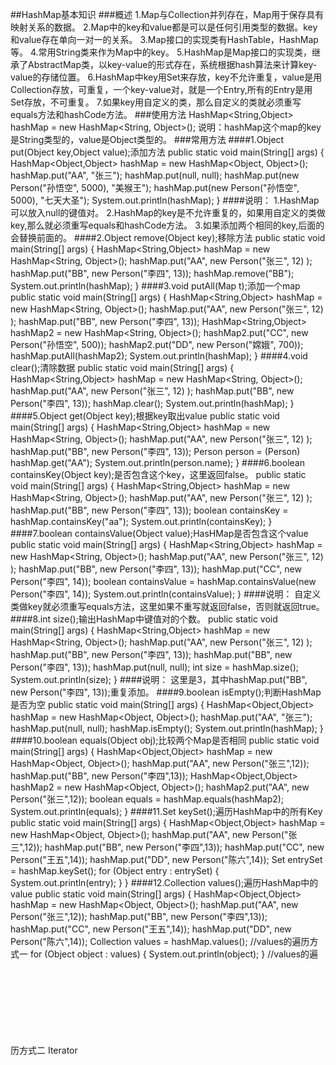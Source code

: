 ##HashMap基本知识
###概述
1.Map与Collection并列存在，Map用于保存具有映射关系的数据。
2.Map中的key和value都是可以是任何引用类型的数据。key和value存在单向一对一的关系。
3.Map接口的实现类有HashTable，HashMap等。
4.常用String类来作为Map中的key。
5.HashMap是Map接口的实现类，继承了AbstractMap类，以key-value的形式存在，系统根据hash算法来计算key-value的存储位置。
6.HashMap中key用Set来存放，key不允许重复，value是用Collection存放，可重复，一个key-value对，就是一个Entry,所有的Entry是用Set存放，不可重复。
7.如果key用自定义的类，那么自定义的类就必须重写equals方法和hashCode方法。
###使用方法
	HashMap<String,Object> hashMap = new HashMap<String, Object>();
说明：hashMap这个map的key是String类型的，value是Object类型的。
###常用方法
####1.Object put(Object key,Object value);添加方法
	public static void main(String[] args) {
		HashMap<Object,Object> hashMap = new HashMap<Object, Object>();
		hashMap.put("AA", "张三");
		hashMap.put(null, null);
		hashMap.put(new Person("孙悟空", 5000), "美猴王");
		hashMap.put(new Person("孙悟空", 5000), "七天大圣");
		System.out.println(hashMap);
	}
####说明：
1.HashMap可以放入null的键值对。
2.HashMap的key是不允许重复的，如果用自定义的类做key,那么就必须重写equals和hashCode方法。
3.如果添加两个相同的key,后面的会替换前面的。
####2.Object remove(Object key);移除方法
	public static void main(String[] args) {
		HashMap<String,Object> hashMap = new HashMap<String, Object>();
		hashMap.put("AA", new Person("张三", 12) );
		hashMap.put("BB", new Person("李四", 13));
		hashMap.remove("BB");
		System.out.println(hashMap);
	}
####3.void putAll(Map t);添加一个map
	public static void main(String[] args) {
		HashMap<String,Object> hashMap = new HashMap<String, Object>();
		hashMap.put("AA", new Person("张三", 12) );
		hashMap.put("BB", new Person("李四", 13));
		HashMap<String,Object> hashMap2 = new HashMap<String, Object>();
		hashMap2.put("CC", new Person("孙悟空", 500));
		hashMap2.put("DD", new Person("嫦娥", 700));
		hashMap.putAll(hashMap2);
		System.out.println(hashMap);
	}
####4.void clear();清除数据
	public static void main(String[] args) {
		HashMap<String,Object> hashMap = new HashMap<String, Object>();
		hashMap.put("AA", new Person("张三", 12) );
		hashMap.put("BB", new Person("李四", 13));
		hashMap.clear();
		System.out.println(hashMap);
	}
####5.Object get(Object key);根据key取出value
	public static void main(String[] args) {
		HashMap<String,Object> hashMap = new HashMap<String, Object>();
		hashMap.put("AA", new Person("张三", 12) );
		hashMap.put("BB", new Person("李四", 13));
		Person person = (Person) hashMap.get("AA");
		System.out.println(person.name);
	}
####6.boolean containsKey(Object key);是否包含这个key，这里返回false。
	public static void main(String[] args) {
		HashMap<String,Object> hashMap = new HashMap<String, Object>();
		hashMap.put("AA", new Person("张三", 12) );
		hashMap.put("BB", new Person("李四", 13));
		boolean containsKey = hashMap.containsKey("aa");
		System.out.println(containsKey);
	}
####7.boolean containsValue(Object value);HasHMap是否包含这个value
	public static void main(String[] args) {
		HashMap<String,Object> hashMap = new HashMap<String, Object>();
		hashMap.put("AA", new Person("张三", 12) );
		hashMap.put("BB", new Person("李四", 13));
		hashMap.put("CC", new Person("李四", 14));
		boolean containsValue = hashMap.containsValue(new Person("李四", 14));
		System.out.println(containsValue);
	}
####说明：
自定义类做key就必须重写equals方法，这里如果不重写就返回false，否则就返回true。
####8.int size();输出HashMap中键值对的个数。
	public static void main(String[] args) {
		HashMap<String,Object> hashMap = new HashMap<String, Object>();
		hashMap.put("AA", new Person("张三", 12) );
		hashMap.put("BB", new Person("李四", 13));
		hashMap.put("BB", new Person("李四", 13));
		hashMap.put(null, null);
		int size = hashMap.size();
		System.out.println(size);
	}
####说明：
这里是3，其中hashMap.put("BB", new Person("李四", 13));重复添加。
####9.boolean isEmpty();判断HashMap是否为空
	public static void main(String[] args) {
		HashMap<Object,Object> hashMap = new HashMap<Object, Object>();
		hashMap.put("AA", "张三");
		hashMap.put(null, null);
		hashMap.isEmpty();
		System.out.println(hashMap);
	}
####10.boolean equals(Object obj);比较两个Map是否相同
	public static void main(String[] args) {
		HashMap<Object,Object> hashMap = new HashMap<Object, Object>();
		hashMap.put("AA", new Person("张三",12));
		hashMap.put("BB", new Person("李四",13));
		HashMap<Object,Object> hashMap2 = new HashMap<Object, Object>();
		hashMap2.put("AA", new Person("张三",12));
		boolean equals = hashMap.equals(hashMap2);
		System.out.println(equals);
	}
####11.Set keySet();遍历HashMap中的所有Key
	public static void main(String[] args) {
		HashMap<Object,Object> hashMap = new HashMap<Object, Object>();
		hashMap.put("AA", new Person("张三",12));
		hashMap.put("BB", new Person("李四",13));
		hashMap.put("CC", new Person("王五",14));
		hashMap.put("DD", new Person("陈六",14));
		Set<Object> entrySet = hashMap.keySet();
		for (Object entry : entrySet) {
			System.out.println(entry);
		}
	}
####12.Collection values();遍历HashMap中的value
	public static void main(String[] args) {
		HashMap<Object,Object> hashMap = new HashMap<Object, Object>();
		hashMap.put("AA", new Person("张三",12));
		hashMap.put("BB", new Person("李四",13));
		hashMap.put("CC", new Person("王五",14));
		hashMap.put("DD", new Person("陈六",14));
		Collection<Object> values = hashMap.values();
		//values的遍历方式一
		for (Object object : values) {
			System.out.println(object);
		}
		//values的遍历方式二
		Iterator<Object> iterator = values.iterator();
		while(iterator.hasNext()){
			System.out.println(iterator.next());
		}
	}
####13.Set entrySet();遍历HashMap的键值对
	public static void main(String[] args) {
		HashMap<Object,Object> hashMap = new HashMap<Object, Object>();
		hashMap.put("AA", new Person("张三",12));
		hashMap.put("BB", new Person("李四",13));
		hashMap.put("CC", new Person("王五",14));
		hashMap.put("DD", new Person("陈六",14));
		Set<Entry<Object,Object>> entrySet = hashMap.entrySet();
		for (Entry<Object, Object> entry : entrySet) {
			System.out.println(entry);
		}
	}
###小结
1.HashMap 判断两个 key 相等的标准是：两个 key 通过 equals() 方法返回 true，hashCode 值也相等。
2.HashMap 判断两个 value相等的标准是：两个 value 通过 equals() 方法返回 true。
##HashMap底层实现原理
在HashMap的源码中我们可以看出HashMap是一个数组和链表结合的一种数据结构，
###1.HashMap属性
	transient Entry[] table;
	static class Entry<K,V> implements Map.Entry<K,V> {
        final K key;
        V value;
        Entry<K,V> next;
        final int hash;
可以看出，HashMap底层是一个数组，数据中的每一个元素就是Entry类型，Entry又是一个链表结构。
###2.HashMap构造方法
	//构建一个初始容量为16，负载因子为0.75的HashMap。
	 public HashMap() {
        this.loadFactor = DEFAULT_LOAD_FACTOR;
        threshold = (int)(DEFAULT_INITIAL_CAPACITY * DEFAULT_LOAD_FACTOR);
        table = new Entry[DEFAULT_INITIAL_CAPACITY];
        init();
    }
	//构建一个指定容量和负载因子的HashMap
	 public HashMap(int initialCapacity, float loadFactor) {
        if (initialCapacity < 0)
            throw new IllegalArgumentException("Illegal initial capacity: " +
                                               initialCapacity);
        if (initialCapacity > MAXIMUM_CAPACITY)
            initialCapacity = MAXIMUM_CAPACITY;
        if (loadFactor <= 0 || Float.isNaN(loadFactor))
            throw new IllegalArgumentException("Illegal load factor: " +
                                               loadFactor);

        // Find a power of 2 >= initialCapacity
        int capacity = 1;
        while (capacity < initialCapacity)
            capacity <<= 1;

        this.loadFactor = loadFactor;
        threshold = (int)(capacity * loadFactor);
        table = new Entry[capacity];
        init();
    }
####说明：
1.HashMap的容量就是底层table数组的长度。
2.负载因子：散列表的实际元素数目/散列表的容量，负载因子衡量的是一个散列表的空间使用程度，值越大代表装填程度越高，反之越小，如果负载因子越大代表空间利用充分，但是查询，搜索效率就降低，过小，空间利用率就降低，
###3.添加数据方法
	 public V put(K key, V value) {
		//判断key是否为空
        if (key == null)
            return putForNullKey(value);
		//根据key的hashcode值来计算hash值。
        int hash = hash(key.hashCode());
        int i = indexFor(hash, table.length);
		//如果索引i出的Entry不为null，通过循环遍历e的下一个元素
        for (Entry<K,V> e = table[i]; e != null; e = e.next) {
            Object k;
            if (e.hash == hash && ((k = e.key) == key || key.equals(k))) {
                V oldValue = e.value;
                e.value = value;
                e.recordAccess(this);
                return oldValue;
            }
        }
		//如果索引i出的Entry为null,说明此处没有Entry
        modCount++;
		//将key-value放在次索引处
        addEntry(hash, key, value, i);
        return null;
    }
	 //如果key为空就将value放在数组的第一个位置
	 private V putForNullKey(V value) {
        for (Entry<K,V> e = table[0]; e != null; e = e.next) {
            if (e.key == null) {
                V oldValue = e.value;
                e.value = value;
                e.recordAccess(this);
                return oldValue;
            }
        }
        modCount++;
        addEntry(0, null, value, 0);
        return null;
    }
	//计算hashcode的
	 public final int hashCode() {
            return (key==null   ? 0 : key.hashCode()) ^
                   (value==null ? 0 : value.hashCode());
        }
	//计算hash值的
	static int hash(int h) {
        h ^= (h >>> 20) ^ (h >>> 12);
        return h ^ (h >>> 7) ^ (h >>> 4);
    }
	//搜索指定Hash在对应table中的索引
	 static int indexFor(int h, int length) {
        return h & (length-1);
    }
	//根据hash值，将key-value放在数组table的索引i位置上。
	void addEntry(int hash, K key, V value, int bucketIndex) {
		//获取指定bucketIndex索引处的Entry
        Entry<K,V> e = table[bucketIndex];
		//将新创建的Entry放入bucketIndex索引位置，并让新的Entry指向原来的Entry。
        table[bucketIndex] = new Entry<>(hash, key, value, e);
		//如果数组长度不够，就扩容
        if (size++ >= threshold)
			//将table数组的长度扩展到原来的2倍
            resize(2 * table.length);
    }
####说明：
1.&是与运算符，将int转为二进制，只有两个位都是1，结果才是1。
####小结：
从上面的源码可以看出，当我们向HashMap中添加一个元素时，先根据key的hashCode重新计算hash值，根据这个hash值得到这个元素在数组中的位置，也就是数组的下标，如果这个位置已经存放了其他元素，那么他就会以链表的方式存放，新加入的放在链头，最先加入的放在链尾，如果数组上该位置没有元素，就直接放到该位置上。
###4.读取数据
	 public V get(Object key) {
        if (key == null)
            return getForNullKey();
        int hash = hash(key.hashCode());
        for (Entry<K,V> e = table[indexFor(hash, table.length)];
             e != null;
             e = e.next) {
            Object k;
            if (e.hash == hash && ((k = e.key) == key || key.equals(k)))
                return e.value;
        }
        return null;
    }
####小结：
当我们从HashMap中读取一个元素时，首先判断key是否为空，不为空就根据key计算hash值，根据hash值找到数组中对应位置的元素，然后通过key的equals方法，在对应位置的链表中找到需要元素的值。
##HashMap总结
1.HashMap是数组和链表的结合体，允许插入null的key和value。
2.HashMap是线程不安全的，采用Fail-Fast机制。
3.HashMap进行数组扩容时，需要重新计算每个元素在数组中的位置，耗性能。